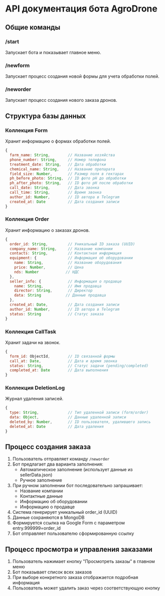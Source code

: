 # API документация бота AgroDrone

## Общие команды

### /start
Запускает бота и показывает главное меню.

### /newform
Запускает процесс создания новой формы для учета обработки полей.

### /neworder
Запускает процесс создания нового заказа дронов.

## Структура базы данных

### Коллекция Form
Хранит информацию о формах обработки полей.

```js
{
  farm_name: String,        // Название хозяйства
  phone_number: String,     // Номер телефона 
  treatment_date: String,   // Дата обработки
  chemical_name: String,    // Название препарата
  field_size: Number,       // Размер поля в гектарах
  ph_before_photo: String,  // ID фото pH до обработки
  ph_after_photo: String,   // ID фото pH после обработки
  call_date: String,        // Дата звонка
  call_time: String,        // Время звонка
  author_id: Number,        // ID автора в Telegram
  created_at: Date          // Дата создания записи
}
```

### Коллекция Order
Хранит информацию о заказах дронов.

```js
{
  order_id: String,         // Уникальный ID заказа (UUID)
  company_name: String,     // Название компании
  contacts: String,         // Контактная информация
  equipment: {              // Информация об оборудовании
    name: String,           // Название оборудования
    price: Number,          // Цена
    nds: Number            // НДС
  },
  seller_info: {            // Информация о продавце
    name: String,           // Имя продавца
    director: String,       // Директор
    data: String           // Данные продавца
  },
  created_at: Date,         // Дата создания записи
  author_id: Number,        // ID автора в Telegram
  status: String            // Статус заказа
}
```

### Коллекция CallTask
Хранит задачи на звонок.

```js
{
  form_id: ObjectId,        // ID связанной формы
  call_at: Date,            // Дата и время звонка
  status: String,           // Статус задачи (pending/completed)
  completed_at: Date        // Дата выполнения
}
```

### Коллекция DeletionLog
Журнал удаления записей.

```js
{
  type: String,             // Тип удаленной записи (form/order)
  data: Object,             // Данные удаленной записи
  deleted_by: Number,       // ID пользователя, удалившего запись
  deleted_at: Date          // Дата удаления
}
```

## Процесс создания заказа

1. Пользователь отправляет команду `/neworder`
2. Бот предлагает два варианта заполнения:
   - Автоматическое заполнение (использует данные из sellerData.json)
   - Ручное заполнение
3. При ручном заполнении бот последовательно запрашивает:
   - Название компании
   - Контактные данные
   - Информацию об оборудовании
   - Информацию о продавце
4. Система генерирует уникальный order_id (UUID)
5. Данные сохраняются в MongoDB
6. Формируется ссылка на Google Form с параметром entry.999999=order_id
7. Бот отправляет пользователю сформированную ссылку

## Процесс просмотра и управления заказами

1. Пользователь нажимает кнопку "Просмотреть заказы" в главном меню
2. Бот показывает список всех заказов
3. При выборе конкретного заказа отображается подробная информация
4. Пользователь может удалить заказ через соответствующую кнопку 